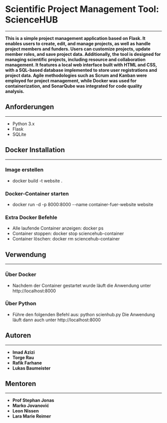 # Scientific Project Management Tool: ScienceHUB
---
**This is a simple project management application based on Flask. It enables users to create, edit, and manage projects, as well as handle project members and funders. Users can customize projects, update member roles, and save project data.
Additionally, the tool is designed for managing scientific projects, including resource and collaboration management. It features a local web interface built with HTML and CSS, with a SQL-based database implemented to store user registrations and project data. Agile methodologies such as Scrum and Kanban were employed for project management, while Docker was used for containerization, and SonarQube was integrated for code quality analysis.**


## Anforderungen
---
* Python 3.x
* Flask 
* SQLite


## Docker Installation
---
### Image erstellen
* docker build -t website  . 

### Docker-Container starten
* docker run -d -p 8000:8000 --name container-fuer-website website

### Extra Docker Befehle
* Alle laufende Container anzeigen: docker ps
* Container stoppen: docker stop sciencehub-container
* Container löschen: docker rm sciencehub-container



## Verwendung
---
### Über Docker
* Nachdem der Container gestartet wurde läuft die Anwendung unter http://localhost:8000

### Über Python
* Führe den folgenden Befehl aus: python scienhub.py
Die Anwendung läuft dann auch unter http://localhost:8000



## Autoren
---
- **Imad Azizi**
- **Torge Rau**
- **Rafik Farhane**
- **Lukas Baumeister**

## Mentoren
---
- **Prof Stephan Jonas**
- **Marko Jovanović**
- **Leon Nissen**
- **Lara Marie Reimer**
